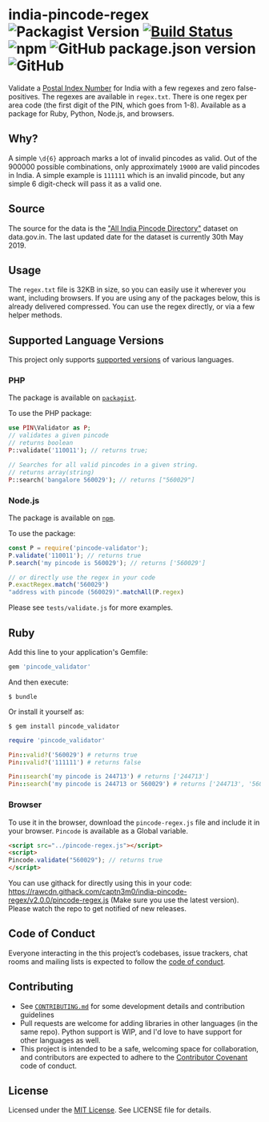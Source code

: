 # india-pincode-regex ![Packagist Version](https://img.shields.io/packagist/v/captn3m0/pincode?style=plastic) [![Build Status](https://travis-ci.org/captn3m0/india-pincode-regex.svg?branch=master)](https://travis-ci.org/captn3m0/india-pincode-regex) ![npm](https://img.shields.io/npm/v/pincode-validator?style=plastic) ![GitHub package.json version](https://img.shields.io/github/package-json/v/captn3m0/india-pincode-regex?style=plastic) ![GitHub](https://img.shields.io/github/license/captn3m0/india-pincode-regex?style=plastic)

Validate a [Postal Index Number][wiki] for India with a few regexes and zero false-positives. The regexes are available in `regex.txt`. There is one regex per area code (the first digit of the PIN, which goes from 1-8). Available as a package for Ruby, Python, Node.js, and browsers.

## Why?

A simple `\d{6}` approach marks a lot of invalid pincodes as valid. Out of the 900000 possible combinations, only approximately `19000` are valid pincodes in India. A simple example is `111111` which is an invalid pincode, but any simple 6 digit-check will pass it as a valid one.

## Source

The source for the data is the ["All India Pincode Directory"](https://data.gov.in/resources/all-india-pincode-directory) dataset on data.gov.in. The last updated date for the dataset is currently 30th May 2019.

## Usage

The `regex.txt` file is 32KB in size, so you can easily use it wherever you want, including browsers. If you are using any of the packages below, this is already delivered compressed. You can use the regex directly, or via a few helper methods.

## Supported Language Versions

This project only supports [supported versions](https://endoflife.date) of various languages.

### PHP

The package is available on [`packagist`](https://packagist.org/packages/captn3m0/pincode).

To use the PHP package:

```php
use PIN\Validator as P;
// validates a given pincode
// returns boolean
P::validate('110011'); // returns true;

// Searches for all valid pincodes in a given string.
// returns array(string)
P::search('bangalore 560029'); // returns ["560029"]
```

### Node.js

The package is available on [`npm`](https://www.npmjs.com/package/pincode-validator).

To use the package:

```js
const P = require('pincode-validator');
P.validate('110011'); // returns true
P.search('my pincode is 560029'); // returns ['560029']

// or directly use the regex in your code
P.exactRegex.match('560029')
"address with pincode (560029)".matchAll(P.regex)
````

Please see `tests/validate.js` for more examples.

## Ruby

Add this line to your application's Gemfile:

```ruby
gem 'pincode_validator'
```

And then execute:

    $ bundle

Or install it yourself as:

    $ gem install pincode_validator

```ruby
require 'pincode_validator'

Pin::valid?('560029') # returns true
Pin::valid?('111111') # returns false

Pin::search('my pincode is 244713') # returns ['244713']
Pin::search('my pincode is 244713 or 560029') # returns ['244713', '560029']
```

### Browser

To use it in the browser, download the `pincode-regex.js` file and include it in your browser. `Pincode` is available as a Global variable.

```html
<script src="../pincode-regex.js"></script>
<script>
Pincode.validate("560029"); // returns true
</script>
```

You can use githack for directly using this in your code: <https://rawcdn.githack.com/captn3m0/india-pincode-regex/v2.0.0/pincode-regex.js> (Make sure you use the latest version). Please watch the repo to get notified of new releases.

## Code of Conduct

Everyone interacting in the this project’s codebases, issue trackers, chat rooms and mailing lists is expected to follow the [code of conduct](https://github.com/captn3m0/outliner/blob/master/CODE_OF_CONDUCT.md).

## Contributing

- See [`CONTRIBUTING.md`](CONTRIBUTING.md) for some development details and contribution guidelines
- Pull requests are welcome for adding libraries in other languages (in the same repo). Python support is WIP, and I'd love to have support for other languages as well.
- This project is intended to be a safe, welcoming space for collaboration, and contributors are expected to adhere to the [Contributor Covenant](http://contributor-covenant.org) code of conduct.

## License

Licensed under the [MIT License](https://nemo.mit-license.org/). See LICENSE file for details.

[wiki]: https://en.wikipedia.org/wiki/Postal_Index_Number
